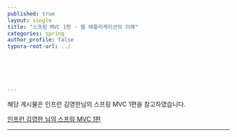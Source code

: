 ```yaml
---
published: true
layout: single
title: "스프링 MVC 1편 - 웹 애플리케이션의 이해"
categories: spring
author_profile: false
typora-root-url: ../






---
```


해당 게시물은 인프런 김영한님의 스프링 MVC 1편을 참고하였습니다.

[인프런 김영한 님의 스프링 MVC 1편](https://www.inflearn.com/course/%EC%8A%A4%ED%94%84%EB%A7%81-mvc-1/dashboard)



-----------


